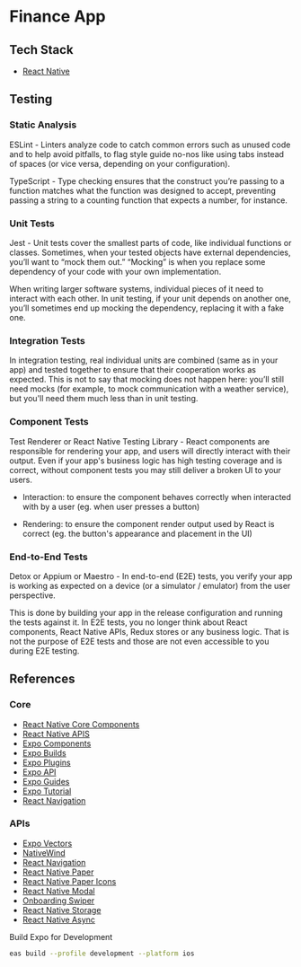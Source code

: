 # Finance App

## Tech Stack

- [React Native](https://reactnative.dev/docs/environment-setup)

## Testing

### Static Analysis

ESLint - Linters analyze code to catch common errors such as unused code and to help avoid pitfalls, to flag style guide no-nos like using tabs instead of spaces (or vice versa, depending on your configuration).

TypeScript - Type checking ensures that the construct you’re passing to a function matches what the function was designed to accept, preventing passing a string to a counting function that expects a number, for instance.

### Unit Tests

Jest - Unit tests cover the smallest parts of code, like individual functions or classes.
Sometimes, when your tested objects have external dependencies, you’ll want to “mock them out.” “Mocking” is when you replace some dependency of your code with your own implementation.

When writing larger software systems, individual pieces of it need to interact with each other. In unit testing, if your unit depends on another one, you’ll sometimes end up mocking the dependency, replacing it with a fake one.


### Integration Tests

In integration testing, real individual units are combined (same as in your app) and tested together to ensure that their cooperation works as expected. This is not to say that mocking does not happen here: you’ll still need mocks (for example, to mock communication with a weather service), but you'll need them much less than in unit testing.

### Component Tests

Test Renderer or React Native Testing Library - React components are responsible for rendering your app, and users will directly interact with their output. Even if your app's business logic has high testing coverage and is correct, without component tests you may still deliver a broken UI to your users. 

- Interaction: to ensure the component behaves correctly when interacted with by a user (eg. when user presses a button)

- Rendering: to ensure the component render output used by React is correct (eg. the button's appearance and placement in the UI)

### End-to-End Tests

Detox or Appium or Maestro - In end-to-end (E2E) tests, you verify your app is working as expected on a device (or a simulator / emulator) from the user perspective.

This is done by building your app in the release configuration and running the tests against it. In E2E tests, you no longer think about React components, React Native APIs, Redux stores or any business logic. That is not the purpose of E2E tests and those are not even accessible to you during E2E testing.


## References 

### Core 

- [React Native Core Components](https://reactnative.dev/docs/components-and-apis)
- [React Native APIS](https://reactnative.dev/docs/accessibilityinfo)
- [Expo Components](https://docs.expo.dev/develop/user-interface/splash-screen/)
- [Expo Builds](https://docs.expo.dev/develop/development-builds/introduction/)
- [Expo Plugins](https://docs.expo.dev/config-plugins/introduction/)
- [Expo API](https://docs.expo.dev/versions/latest/)
- [Expo Guides](https://docs.expo.dev/guides/overview/)
- [Expo Tutorial](https://docs.expo.dev/tutorial/introduction/)
- [React Navigation](https://reactnavigation.org/docs/getting-started/)

### APIs
- [Expo Vectors](https://icons.expo.fyi/Index)
- [NativeWind](https://www.nativewind.dev/)
- [React Navigation](https://reactnavigation.org)
- [React Native Paper](https://reactnativepaper.com/)
- [React Native Paper Icons](https://callstack.github.io/react-native-paper/4.0/icons.html)
- [React Native Modal](https://www.npmjs.com/package/react-native-modal)
- [Onboarding Swiper](https://github.com/jfilter/react-native-onboarding-swiper?tab=readme-ov-file)
- [React Native Storage](https://github.com/sunnylqm/react-native-storage)
- [React Native Async](https://reactnative.dev/docs/asyncstorage#methods)


Build Expo for Development
```bash
eas build --profile development --platform ios
```

